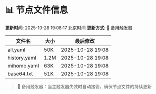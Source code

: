 # 📊 节点文件信息

**更新时间**: 2025-10-28 19:08:17 北京时间
**更新方式**: 🔄 备用触发器

| 文件名 | 大小 | 最后修改 |
|--------|------|----------|
| all.yaml | 50K | 2025-10-28 19:08 |
| history.yaml | 1.2M | 2025-10-28 19:08 |
| mihomo.yaml | 63K | 2025-10-28 19:08 |
| base64.txt | 51K | 2025-10-28 19:08 |

> 🔄 备用触发器：当主触发器失效时自动接管，确保节点文件的持续更新
